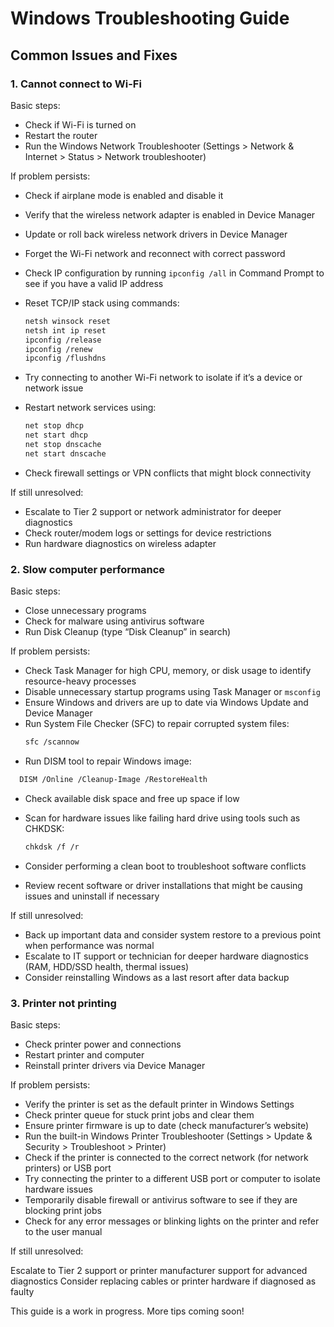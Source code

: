 # Windows Troubleshooting Guide

## Common Issues and Fixes

### 1. Cannot connect to Wi-Fi

Basic steps:
- Check if Wi-Fi is turned on
- Restart the router
- Run the Windows Network Troubleshooter (Settings > Network & Internet > Status > Network troubleshooter)

If problem persists:

- Check if airplane mode is enabled and disable it
- Verify that the wireless network adapter is enabled in Device Manager
- Update or roll back wireless network drivers in Device Manager
- Forget the Wi-Fi network and reconnect with correct password
- Check IP configuration by running `ipconfig /all` in Command Prompt to see if you have a valid IP address
- Reset TCP/IP stack using commands:
  ```bash
  netsh winsock reset
  netsh int ip reset
  ipconfig /release
  ipconfig /renew
  ipconfig /flushdns

- Try connecting to another Wi-Fi network to isolate if it’s a device or network issue
- Restart network services using:

  ```bash
  net stop dhcp
  net start dhcp
  net stop dnscache
  net start dnscache
  ```
- Check firewall settings or VPN conflicts that might block connectivity

If still unresolved:

- Escalate to Tier 2 support or network administrator for deeper diagnostics
- Check router/modem logs or settings for device restrictions
- Run hardware diagnostics on wireless adapter


### 2. Slow computer performance

Basic steps:

- Close unnecessary programs
- Check for malware using antivirus software
- Run Disk Cleanup (type “Disk Cleanup” in search)

If problem persists:

- Check Task Manager for high CPU, memory, or disk usage to identify resource-heavy processes
- Disable unnecessary startup programs using Task Manager or `msconfig`
- Ensure Windows and drivers are up to date via Windows Update and Device Manager
- Run System File Checker (SFC) to repair corrupted system files:
  ```bash
  sfc /scannow
  
- Run DISM tool to repair Windows image:
```bash
  DISM /Online /Cleanup-Image /RestoreHealth
  ```

- Check available disk space and free up space if low
- Scan for hardware issues like failing hard drive using tools such as CHKDSK:
  ```bash
  chkdsk /f /r
  ```
  
- Consider performing a clean boot to troubleshoot software conflicts
- Review recent software or driver installations that might be causing issues and uninstall if necessary

If still unresolved:

- Back up important data and consider system restore to a previous point when performance was normal
- Escalate to IT support or technician for deeper hardware diagnostics (RAM, HDD/SSD health, thermal issues)
- Consider reinstalling Windows as a last resort after data backup

### 3. Printer not printing

Basic steps:

- Check printer power and connections
- Restart printer and computer
- Reinstall printer drivers via Device Manager

If problem persists:

- Verify the printer is set as the default printer in Windows Settings
- Check printer queue for stuck print jobs and clear them
- Ensure printer firmware is up to date (check manufacturer’s website)
- Run the built-in Windows Printer Troubleshooter (Settings > Update & Security > Troubleshoot > Printer)
- Check if the printer is connected to the correct network (for network printers) or USB port
- Try connecting the printer to a different USB port or computer to isolate hardware issues
- Temporarily disable firewall or antivirus software to see if they are blocking print jobs
- Check for any error messages or blinking lights on the printer and refer to the user manual

If still unresolved:

Escalate to Tier 2 support or printer manufacturer support for advanced diagnostics
Consider replacing cables or printer hardware if diagnosed as faulty


This guide is a work in progress. More tips coming soon!
